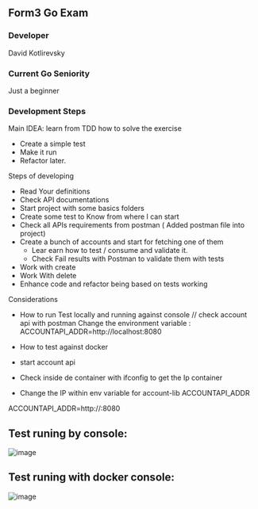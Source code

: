 
## Form3 Go Exam

### Developer

David Kotlirevsky

### Current Go Seniority

Just a beginner


### Development Steps

Main IDEA: learn from TDD how to solve the exercise
* Create a simple test
* Make it run 
* Refactor later.


Steps of developing
* Read Your definitions
* Check API documentations
* Start project with some basics folders
* Create some test to Know from where I can start
* Check all APIs requirements from postman ( Added postman file into project)
* Create a bunch of accounts and start for fetching one of them
  * Lear earn how to test / consume and validate it.  
  * Check Fail results with Postman to validate them with tests
* Work with create
* Work With delete
* Enhance code and refactor being based on tests working

 
Considerations
* How to run Test locally and running against console // check account api with postman
Change the environment variable :
ACCOUNTAPI_ADDR=http://localhost:8080

* How to test against docker
* start account api
* Check inside de container with ifconfig to get the Ip container
* Change the IP within env variable for account-lib ACCOUNTAPI_ADDR 

ACCOUNTAPI_ADDR=http://<IP Found>:8080

## Test runing by console:
![image](https://user-images.githubusercontent.com/1593856/204144212-68d48ce6-8653-4492-8987-b483b94b7e84.png)

## Test runing with docker console:
![image](https://user-images.githubusercontent.com/1593856/204279426-ef4de62d-c5b7-4823-93dd-cfdc478ffcf9.png)

